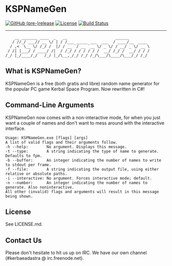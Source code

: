# KSPNameGen

[![GitHub (pre-)release](https://img.shields.io/github/release/KerbaeAdAstra/KSPNameGen/all.svg)](https://github.com/KerbaeAdAstra/KSPNameGen/releases)
[![License](https://img.shields.io/github/license/KerbaeAdAstra/KSPNameGen.svg)](https://opensource.org/licenses/MIT)
[![Build Status](https://travis-ci.org/KerbaeAdAstra/KSPNameGen.svg?branch=develop)](https://travis-ci.org/KerbaeAdAstra/KSPNameGen)

---

```plaintext
    __ _______ ____  _   __                     ______
   / //_/ ___// __ \/ | / /___ _____ ___  ___  / ____/__  ____
  / ,<  \__ \/ /_/ /  |/ / __ `/ __ `__ \/ _ \/ / __/ _ \/ __ \
 / /| |___/ / ____/ /|  / /_/ / / / / / /  __/ /_/ /  __/ / / /
/_/ |_/____/_/   /_/ |_/\__,_/_/ /_/ /_/\___/\____/\___/_/ /_/
```

## What is KSPNameGen?

KSPNameGen is a free (both gratis and libre) random name generator for the
popular PC game Kerbal Space Program. Now rewritten in C#!

## Command-Line Arguments

KSPNameGen now comes with a non-interactive mode, for when you just want a
couple of names and don't want to mess around with the interactive interface.

```plaintext
Usage: KSPNameGen.exe [flags] [args]
A list of valid flags and their arguments follow.
-h --help:        No argument. Displays this message.
-t --type:        A string indicating the type of name to generate. Defaults to fpm.
-b --buffer:      An integer indicating the number of names to write to stdout per frame.
-f --file:        A string indicating the output file, using either relative or absolute paths.
-i --interactive: No argument. Forces interactive mode; default.
-n --number:      An integer indicating the number of names to generate. Also noninteractive.
All other (invalid) flags and arguments will result in this message being shown.
```

## License

See LICENSE.md.

## Contact Us

Please don't hesitate to hit us up on IRC. We have our own channel (#kerbaeadastra @ irc.freenode.net).
